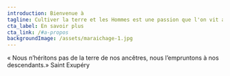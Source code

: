 ```yaml
---
introduction: Bienvenue à
tagline: Cultiver la terre et les Hommes est une passion que l'on vit au quotidien
cta_label: En savoir plus
cta_link: /#a-propos
backgroundImage: /assets/maraichage-1.jpg
---
```


« Nous n’héritons pas de la terre de nos ancêtres, nous l’empruntons à nos descendants.» Saint Exupéry
